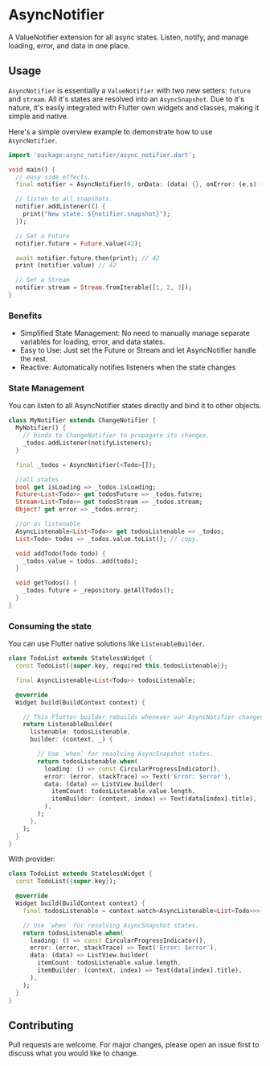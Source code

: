 # AsyncNotifier

A ValueNotifier extension for all async states. Listen, notify, and manage loading, error, and data in one place.

## Usage

`AsyncNotifier` is essentially a `ValueNotifier` with two new setters: `future` and `stream`. All it's states are resolved into an `AsyncSnapshot`. Due to it's nature, it's easily integrated with Flutter own widgets and classes, making it simple and native.

Here's a simple overview example to demonstrate how to use `AsyncNotifier`.

```dart
import 'package:async_notifier/async_notifier.dart';

void main() {
  // easy side effects.
  final notifier = AsyncNotifier(0, onData: (data) {}, onError: (e,s) {});

  // listen to all snapshots.
  notifier.addListener(() {
    print("New state: ${notifier.snapshot}");
  });

  // Set a Future
  notifier.future = Future.value(42);

  await notifier.future.then(print); // 42
  print (notifier.value) // 42

  // Set a Stream
  notifier.stream = Stream.fromIterable([1, 2, 3]);
}
```

### Benefits

- Simplified State Management: No need to manually manage separate variables for loading, error, and data states.
- Easy to Use: Just set the Future or Stream and let AsyncNotifier handle the rest.
- Reactive: Automatically notifies listeners when the state changes

### State Management

You can listen to all AsyncNotifier states directly and bind it to other objects.

```dart
class MyNotifier extends ChangeNotifier {
  MyNotifier() {
    // binds to ChangeNotifier to propagate its changes.
    _todos.addListener(notifyListeners);
  }

  final _todos = AsyncNotifier(<Todo>[]);

  //all states
  bool get isLoading => _todos.isLoading;
  Future<List<Todo>> get todosFuture => _todos.future;
  Stream<List<Todo>> get todosStream => _todos.stream;
  Object? get error => _todos.error;

  //or as listenable
  AsyncListenable<List<Todo>> get todosListenable => _todos;
  List<Todo> todos => _todos.value.toList(); // copy.

  void addTodo(Todo todo) {
    _todos.value = todos..add(todo);
  }

  void getTodos() {
    _todos.future = _repository.getAllTodos();
  }
}
```

### Consuming the state

You can use Flutter native solutions like `ListenableBuilder`.

```dart
class TodoList extends StatelessWidget {
  const TodoList({super.key, required this.todosListenable});

  final AsyncListenable<List<Todo>> todosListenable;

  @override
  Widget build(BuildContext context) {

    // This Flutter builder rebuilds whenever our AsyncNotifier changes.
    return ListenableBuilder(
      listenable: todosListenable,
      builder: (context, _) {

        // Use `when` for resolving AsyncSnapshot states.
        return todosListenable.when(
          loading: () => const CircularProgressIndicator(),
          error: (error, stackTrace) => Text('Error: $error'),
          data: (data) => ListView.builder(
            itemCount: todosListenable.value.length,
            itemBuilder: (context, index) => Text(data[index].title),
          ),
        );
      },
    );
  }
}
```

With provider:

```dart
class TodoList extends StatelessWidget {
  const TodoList({super.key});

  @override
  Widget build(BuildContext context) {
    final todosListenable = context.watch<AsyncListenable<List<Todo>>>;

    // Use `when` for resolving AsyncSnapshot states.
    return todosListenable.when(
      loading: () => const CircularProgressIndicator(),
      error: (error, stackTrace) => Text('Error: $error'),
      data: (data) => ListView.builder(
        itemCount: todosListenable.value.length,
        itemBuilder: (context, index) => Text(data[index].title),
      ),
    );
  }
}
```

## Contributing

Pull requests are welcome. For major changes, please open an issue first to discuss what you would like to change.
